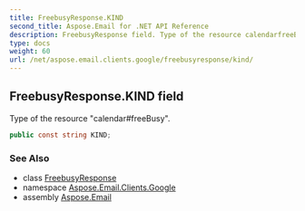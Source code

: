 ```yaml
---
title: FreebusyResponse.KIND
second_title: Aspose.Email for .NET API Reference
description: FreebusyResponse field. Type of the resource calendarfreeBusy
type: docs
weight: 60
url: /net/aspose.email.clients.google/freebusyresponse/kind/
---
```

## FreebusyResponse.KIND field

Type of the resource "calendar#freeBusy".

```csharp
public const string KIND;
```

### See Also

* class [FreebusyResponse](../)
* namespace [Aspose.Email.Clients.Google](../../freebusyresponse/)
* assembly [Aspose.Email](../../../)



